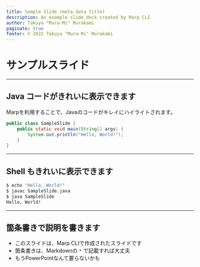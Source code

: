 ```yaml
---
title: Sample Slide (meta data title)
description: An example slide deck created by Marp CLI
author: Takuya "Mura-Mi" Murakami
paginate: true
footer: © 2022 Takuya "Mura-Mi" Murakami
---
```


# サンプルスライド <!-- markdownlint-disable MD025 -->

---

## Java コードがきれいに表示できます

Marpを利用することで、Javaのコードがキレイにハイライトされます。

```java
public class SampleSlide {
    public static void main(String[] args) {
        System.out.println("Hello, World!");
    }
}
```

---

## Shell もきれいに表示できます

```bash
$ echo "Hello, World!"
$ javac SampleSlide.java
$ java SampleSlide
Hello, World!
```

---

## 箇条書きで説明を書きます

* このスライドは、Marp CLIで作成されたスライドです
* 箇条書きは、Markdownの `*` で記載すれば大丈夫
* もうPowerPointなんて要らないかも
